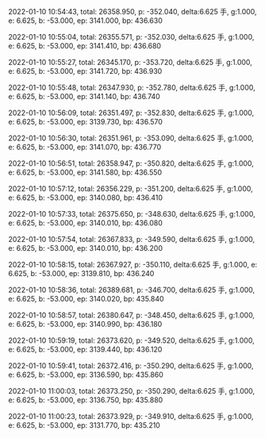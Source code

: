 2022-01-10 10:54:43, total: 26358.950, p: -352.040, delta:6.625 手, g:1.000, e: 6.625, b: -53.000, ep: 3141.000, bp: 436.630

2022-01-10 10:55:04, total: 26355.571, p: -352.030, delta:6.625 手, g:1.000, e: 6.625, b: -53.000, ep: 3141.410, bp: 436.680

2022-01-10 10:55:27, total: 26345.170, p: -353.720, delta:6.625 手, g:1.000, e: 6.625, b: -53.000, ep: 3141.720, bp: 436.930

2022-01-10 10:55:48, total: 26347.930, p: -352.780, delta:6.625 手, g:1.000, e: 6.625, b: -53.000, ep: 3141.140, bp: 436.740

2022-01-10 10:56:09, total: 26351.497, p: -352.830, delta:6.625 手, g:1.000, e: 6.625, b: -53.000, ep: 3139.730, bp: 436.570

2022-01-10 10:56:30, total: 26351.961, p: -353.090, delta:6.625 手, g:1.000, e: 6.625, b: -53.000, ep: 3141.070, bp: 436.770

2022-01-10 10:56:51, total: 26358.947, p: -350.820, delta:6.625 手, g:1.000, e: 6.625, b: -53.000, ep: 3141.580, bp: 436.550

2022-01-10 10:57:12, total: 26356.229, p: -351.200, delta:6.625 手, g:1.000, e: 6.625, b: -53.000, ep: 3140.080, bp: 436.410

2022-01-10 10:57:33, total: 26375.650, p: -348.630, delta:6.625 手, g:1.000, e: 6.625, b: -53.000, ep: 3140.010, bp: 436.080

2022-01-10 10:57:54, total: 26367.833, p: -349.590, delta:6.625 手, g:1.000, e: 6.625, b: -53.000, ep: 3140.010, bp: 436.200

2022-01-10 10:58:15, total: 26367.927, p: -350.110, delta:6.625 手, g:1.000, e: 6.625, b: -53.000, ep: 3139.810, bp: 436.240

2022-01-10 10:58:36, total: 26389.681, p: -346.700, delta:6.625 手, g:1.000, e: 6.625, b: -53.000, ep: 3140.020, bp: 435.840

2022-01-10 10:58:57, total: 26380.647, p: -348.450, delta:6.625 手, g:1.000, e: 6.625, b: -53.000, ep: 3140.990, bp: 436.180

2022-01-10 10:59:19, total: 26373.620, p: -349.520, delta:6.625 手, g:1.000, e: 6.625, b: -53.000, ep: 3139.440, bp: 436.120

2022-01-10 10:59:41, total: 26372.416, p: -350.290, delta:6.625 手, g:1.000, e: 6.625, b: -53.000, ep: 3136.590, bp: 435.860

2022-01-10 11:00:03, total: 26373.250, p: -350.290, delta:6.625 手, g:1.000, e: 6.625, b: -53.000, ep: 3136.750, bp: 435.880

2022-01-10 11:00:23, total: 26373.929, p: -349.910, delta:6.625 手, g:1.000, e: 6.625, b: -53.000, ep: 3131.770, bp: 435.210